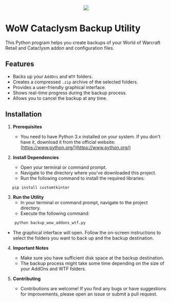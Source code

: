 <div align="center">
  <img src="[https://github.com/user-attachments/assets/a1fdec57-c9a7-4240-b259-feca3b81882c"/>
</div>

# WoW Cataclysm Backup Utility

This Python program helps you create backups of your World of Warcraft Retail and Cataclysm addon and configuration files.

## Features

   * Backs up your `AddOns` and `WTF` folders.
   * Creates a compressed `.zip` archive of the selected folders.
   * Provides a user-friendly graphical interface.
   * Shows real-time progress during the backup process.
   * Allows you to cancel the backup at any time.

## Installation

1. **Prerequisites**
   * You need to have Python 3.x installed on your system. If you don't have it, download it from the official website: [https://www.python.org/](https://www.python.org/)

2. **Install Dependencies**
   * Open your terminal or command prompt.
   * Navigate to the directory where you've downloaded this project.
   * Run the following command to install the required libraries:

```bash
   pip install customtkinter
```
    
3. **Run the Utility**
   * In your terminal or command prompt, navigate to the project directory.
   * Execute the following command:

```bash
    python backup_wow_addons_wtf.py 
```
   * The graphical interface will open. Follow the on-screen instructions to select the folders you want to back up and the backup destination.

4. **Important Notes**
   * Make sure you have sufficient disk space at the backup destination.
   * The backup process might take some time depending on the size of your AddOns and WTF folders.

6. **Contributing**
   * Contributions are welcome! If you find any bugs or have suggestions for improvements, please open an issue or submit a pull request.
